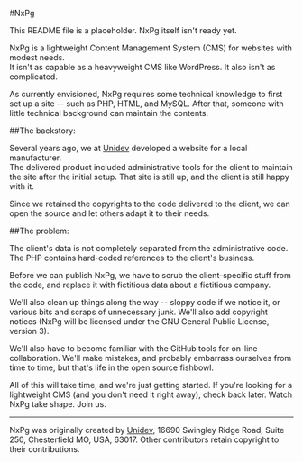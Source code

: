 #NxPg


This README file is a placeholder.  NxPg itself isn't ready yet.

NxPg is a lightweight Content Management System (CMS) for websites with modest needs.  
It isn't as capable as a heavyweight CMS like WordPress. It also isn't as complicated.

As currently envisioned, NxPg requires some technical knowledge to
first set up a site -- such as PHP, HTML, and MySQL.  After that,
someone with little technical background can maintain the contents.


##The backstory:

Several years ago, we at [Unidev][1] developed a website for a local manufacturer.  
The delivered product included administrative tools for the client to maintain the 
site after the initial setup.  That site is still up, and the client is still happy 
with it.

Since we retained the copyrights to the code delivered to the client, we 
can open the source and let others adapt it to their needs.


##The problem:

The client's data is not completely separated from the administrative code.
The PHP contains hard-coded references to the client's business.

Before we can publish NxPg, we have to scrub the client-specific stuff
from the code, and replace it with fictitious data about a fictitious
company.

We'll also clean up things along the way -- sloppy code if we notice it,
or various bits and scraps of unnecessary junk.  We'll also add copyright
notices (NxPg will be licensed under the GNU General Public License,
version 3).

We'll also have to become familiar with the GitHub tools for on-line
collaboration.  We'll make mistakes, and probably embarrass ourselves
from time to time, but that's life in the open source fishbowl.

All of this will take time, and we're just getting started.  If you're
looking for a lightweight CMS (and you don't need it right away),
check back later.  Watch NxPg take shape.  Join us.

-----

NxPg was originally created by [Unidev][1], 16690 Swingley Ridge Road, Suite 250, 
Chesterfield MO, USA, 63017.  Other contributors retain copyright to their 
contributions.

[1]: http://www.unidev.com/